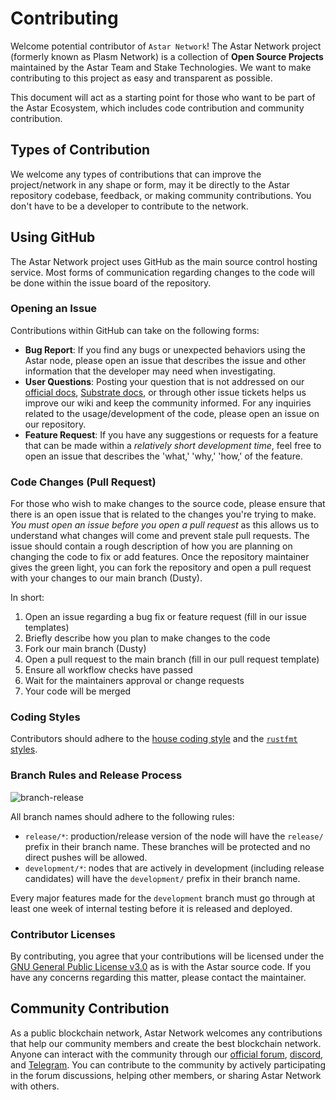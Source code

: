 # Contributing

Welcome potential contributor of `Astar Network`! The Astar Network project (formerly known as Plasm Network) is a collection of **Open Source Projects** maintained by the Astar Team and Stake Technologies. We want to make contributing to this project as easy and transparent as possible.

This document will act as a starting point for those who want to be part of the Astar Ecosystem, which includes code contribution and community contribution.

## Types of Contribution

We welcome any types of contributions that can improve the project/network in any shape or form, may it be directly to the Astar repository codebase, feedback, or making community contributions. You don't have to be a developer to contribute to the network.

## Using GitHub

The Astar Network project uses GitHub as the main source control hosting service. Most forms of communication regarding changes to the code will be done within the issue board of the repository.

### Opening an Issue

Contributions within GitHub can take on the following forms:

- **Bug Report**: If you find any bugs or unexpected behaviors using the Astar node, please open an issue that describes the issue and other information that the developer may need when investigating.
- **User Questions**: Posting your question that is not addressed on our [official docs](https://docs.plasmnet.io/), [Substrate docs](https://substrate.dev/docs/en/), or through other issue tickets helps us improve our wiki and keep the community informed. For any inquiries related to the usage/development of the code, please open an issue on our repository.
- **Feature Request**: If you have any suggestions or requests for a feature that can be made within a *relatively short development time*, feel free to open an issue that describes the 'what,' 'why,' 'how,' of the feature.

### Code Changes (Pull Request)

For those who wish to make changes to the source code, please ensure that there is an open issue that is related to the changes you're trying to make. *You must open an issue before you open a pull request* as this allows us to understand what changes will come and prevent stale pull requests. The issue should contain a rough description of how you are planning on changing the code to fix or add features. Once the repository maintainer gives the green light, you can fork the repository and open a pull request with your changes to our main branch (Dusty).

In short:

1. Open an issue regarding a bug fix or feature request (fill in our issue templates)
2. Briefly describe how you plan to make changes to the code
3. Fork our main branch (Dusty)
4. Open a pull request to the main branch (fill in our pull request template)
5. Ensure all workflow checks have passed
6. Wait for the maintainers approval or change requests
7. Your code will be merged

### Coding Styles

Contributors should adhere to the [house coding style](https://substrate.dev/recipes/) and the [`rustfmt` styles](https://github.com/rust-lang/rustfmt).

### Branch Rules and Release Process

![branch-release](https://mermaid.ink/img/eyJjb2RlIjoiZ3JhcGggVERcbiAgICBGRUFUVVJFW2ZlYXR1cmUgYnJhbmNoXSAtLT58QWRkcyBuZXcgZmVhdHVyZXwgUFIocHVsbCByZXF1ZXN0KVxuICAgIEZJWFtmaXggYnJhbmNoXSAtLT58Rml4ZXMgYnVnfCBQUihwdWxsIHJlcXVlc3QpXG4gICAgRE9DW2RvY3VtZW50IGJyYW5jaF0gLS0-fEFkZHMgZG9jdW1lbnRhdGlvbnwgUFIob3BlbiBwdWxsIHJlcXVlc3QpXG4gICAgUFIgLS0-fFJldmlldyBhbmQgbWVyZ2UgUFJ8IERFVltkZXZlbG9wbWVudCBicmFuY2hdXG4gICAgREVWIC0tPiB8UmVsZWFzZSAmIERlcGxveSB0ZXN0IG5ldHwgVEVTVChhY3RpdmUgdGVzdGluZylcbiAgICBURVNUIC0tPiB8SW1wcm92ZW1lbnRzfCBQUlxuICAgIFRFU1QgLS0-IHxPcGVuIHB1bGwgcmVxdWVzdHwgUkVMRUFTRVtyZWxlYXNlIGJyYW5jaF0iLCJtZXJtYWlkIjp7fSwidXBkYXRlRWRpdG9yIjpmYWxzZX0)

All branch names should adhere to the following rules:

- `release/*`: production/release version of the node will have the `release/` prefix in their branch name. These branches will be protected and no direct pushes will be allowed.
- `development/*`: nodes that are actively in development (including release candidates) will have the `development/` prefix in their branch name.

Every major features made for the `development` branch must go through at least one week of internal testing before it is released and deployed.

### Contributor Licenses

By contributing, you agree that your contributions will be licensed under the [GNU General Public License v3.0](https://github.com/PlasmNetwork/Plasm/blob/development/dusty/LICENSE) as is with the Astar source code. If you have any concerns regarding this matter, please contact the maintainer.

## Community Contribution

As a public blockchain network, Astar Network welcomes any contributions that help our community members and create the best blockchain network. Anyone can interact with the community through our [official forum](https://forum.plasmnet.io/), [discord](https://discord.gg/aApeT8r2e4), and [Telegram](https://t.me/PlasmOfficial). You can contribute to the community by actively participating in the forum discussions, helping other members, or sharing Astar Network with others.
